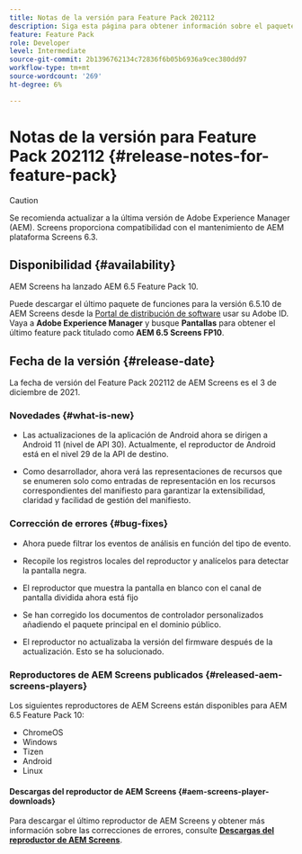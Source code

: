 ```yaml
---
title: Notas de la versión para Feature Pack 202112
description: Siga esta página para obtener información sobre el paquete de funciones 202112 de AEM Screens, publicado el 3 de diciembre de 2021.
feature: Feature Pack
role: Developer
level: Intermediate
source-git-commit: 2b1396762134c72836f6b05b6936a9cec380dd97
workflow-type: tm+mt
source-wordcount: '269'
ht-degree: 6%

---
```



# Notas de la versión para Feature Pack 202112 {#release-notes-for-feature-pack}

>[!CAUTION]
>Se recomienda actualizar a la última versión de Adobe Experience Manager (AEM). Screens proporciona compatibilidad con el mantenimiento de AEM plataforma Screens 6.3.

## Disponibilidad {#availability}

AEM Screens ha lanzado AEM 6.5 Feature Pack 10.

Puede descargar el último paquete de funciones para la versión 6.5.10 de AEM Screens desde la [Portal de distribución de software](https://experience.adobe.com/#/downloads/content/software-distribution/es/aem.html) usar su Adobe ID. Vaya a **Adobe Experience Manager** y busque **Pantallas** para obtener el último feature pack titulado como **AEM 6.5 Screens FP10**.

## Fecha de la versión {#release-date}

La fecha de versión del Feature Pack 202112 de AEM Screens es el 3 de diciembre de 2021.

### Novedades {#what-is-new}

* Las actualizaciones de la aplicación de Android ahora se dirigen a Android 11 (nivel de API 30). Actualmente, el reproductor de Android está en el nivel 29 de la API de destino.

* Como desarrollador, ahora verá las representaciones de recursos que se enumeren solo como entradas de representación en los recursos correspondientes del manifiesto para garantizar la extensibilidad, claridad y facilidad de gestión del manifiesto.

### Corrección de errores {#bug-fixes}

* Ahora puede filtrar los eventos de análisis en función del tipo de evento.

* Recopile los registros locales del reproductor y analícelos para detectar la pantalla negra.

* El reproductor que muestra la pantalla en blanco con el canal de pantalla dividida ahora está fijo

* Se han corregido los documentos de controlador personalizados añadiendo el paquete principal en el dominio público.

* El reproductor no actualizaba la versión del firmware después de la actualización. Esto se ha solucionado.


### Reproductores de AEM Screens publicados {#released-aem-screens-players}

Los siguientes reproductores de AEM Screens están disponibles para AEM 6.5 Feature Pack 10:

* ChromeOS
* Windows
* Tizen
* Android
* Linux

#### Descargas del reproductor de AEM Screens  {#aem-screens-player-downloads}

Para descargar el último reproductor de AEM Screens y obtener más información sobre las correcciones de errores, consulte **[Descargas del reproductor de AEM Screens](https://download.macromedia.com/screens/index.html)**.
